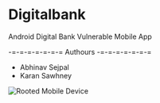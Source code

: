 # Digitalbank
Android Digital Bank Vulnerable Mobile App 

-=-=-=-=-=-=-= Authours -=-=-=-=-=-=-=
* Abhinav Sejpal 
* Karan Sawhney


![Rooted Mobile Device ](http://bugwrangler.in/wp-content/uploads/2015/08/ByPass.png)
